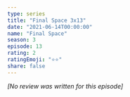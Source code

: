 ```yaml
---
type: series
title: "Final Space 3x13"
date: "2021-06-14T00:00:00"
name: "Final Space"
season: 3
episode: 13
rating: 2
ratingEmoji: "⭐️⭐️"
share: false
---
```


*[No review was written for this episode]*
